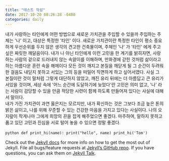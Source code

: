 ```yaml
---
title: "테스트 작성"
date: 2017-10-20 08:26:28 -0400
categories: daily
---
```

내가 사랑하는 타인에게 어떤 방법으로 새로운 가치관을 주입할 수 있을까
주입하는 주체는 '나' 이고, 대상은 특정한 '타인' 이다. 
새로운 가치관이란 특정한 타인이 평소 중요하게 우선순위를 두지 않은 생각의 견고한 건축물이며, 
주체인 '나' 가 '타인' 에게 주고싶은 짜릿한 깨달음이다.
내가 나 아닌 타인에게 이런 고민을 한 계기를 밝히자면,
사랑하는 사람의 겉으로 드러내지 않는 속앓이를 이해하며, 만화경에 갇힌 것처럼 삶이라고 하는 아름다운 혼란 속을 해메이다 모든 것이 깨지고 본질을 깨닫게 될 그 순간이 두려워 한 걸음도 내딛지 못하고 서있는 그의 등을 떠밀어 직면하게 하고 싶어서였다.
사실 그 본질이란 것이 말처럼 그렇게 대단하지 않았고, 깨진 유리 뒤에는 더 아름답고 큰 유리가 서있을 것이며,  세상 속에 '어느 순간에 도달하기에 늦었다'란 고민은 의미 없고, '나' 라는 사람이 감당할 수 있을 만큼 적당한 시련이 함께 하도록 만들어져 있다는 사실에 대해서 말이다.  
내가 가진 가치관이 과연 옳은지는 모르지만, 내가 확신하는 것은 그보다 조금 높은 톤의 밝은 삶이고, 나를 위해 꾸준할 수 있는 건강한 마음을 가지고 있다는 사실이다.
나의 오지랖이 작게나마 그에게 희망의 끈을 잡게 해주었으면 좋겠다.
마주하여, 말하지 못하고 품고 있던 고민과 진심을 서로 털어 놓을 수 있으면 정말 좋겠다.


​```python
def print_hi(name):
  print("hello", name)
print_hi('Tom')
​```

Check out the [Jekyll docs][jekyll-docs] for more info on how to get the most out of Jekyll. File all bugs/feature requests at [Jekyll’s GitHub repo][jekyll-gh]. If you have questions, you can ask them on [Jekyll Talk][jekyll-talk].

[jekyll-docs]: https://jekyllrb.com/docs/home
[jekyll-gh]:   https://github.com/jekyll/jekyll
[jekyll-talk]: https://talk.jekyllrb.com/